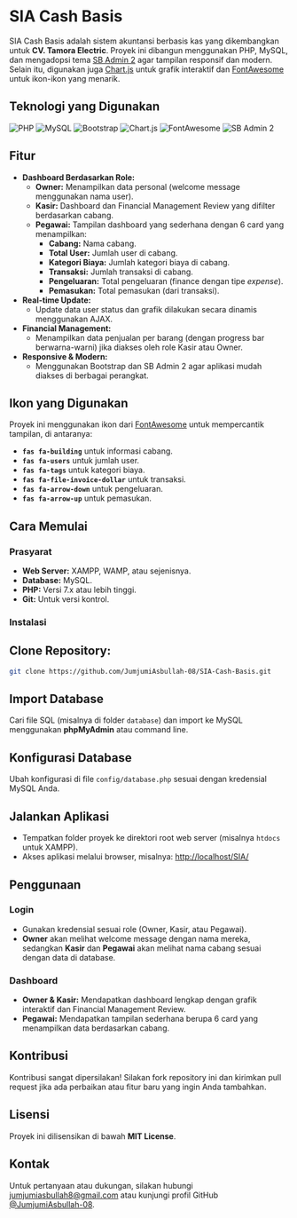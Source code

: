 # SIA Cash Basis

SIA Cash Basis adalah sistem akuntansi berbasis kas yang dikembangkan untuk **CV. Tamora Electric**. Proyek ini dibangun menggunakan PHP, MySQL, dan mengadopsi tema [SB Admin 2](https://startbootstrap.com/theme/sb-admin-2) agar tampilan responsif dan modern. Selain itu, digunakan juga [Chart.js](https://www.chartjs.org/) untuk grafik interaktif dan [FontAwesome](https://fontawesome.com/) untuk ikon-ikon yang menarik.
## Teknologi yang Digunakan

![PHP](https://img.shields.io/badge/-PHP-777BB4?style=flat-square&logo=php&logoColor=white)
![MySQL](https://img.shields.io/badge/-MySQL-4479A1?style=flat-square&logo=mysql&logoColor=white)
![Bootstrap](https://img.shields.io/badge/-Bootstrap-563D7C?style=flat-square&logo=bootstrap&logoColor=white)
![Chart.js](https://img.shields.io/badge/-Chart.js-FB8C00?style=flat-square&logo=chartdotjs&logoColor=white)
![FontAwesome](https://img.shields.io/badge/-FontAwesome-2E2E2E?style=flat-square&logo=fontawesome&logoColor=white)
![SB Admin 2](https://img.shields.io/badge/-SB%20Admin%202-4E73DF?style=flat-square)

## Fitur

- **Dashboard Berdasarkan Role:**
  - **Owner:** Menampilkan data personal (welcome message menggunakan nama user).
  - **Kasir:** Dashboard dan Financial Management Review yang difilter berdasarkan cabang.
  - **Pegawai:** Tampilan dashboard yang sederhana dengan 6 card yang menampilkan:
    - **Cabang:** Nama cabang.
    - **Total User:** Jumlah user di cabang.
    - **Kategori Biaya:** Jumlah kategori biaya di cabang.
    - **Transaksi:** Jumlah transaksi di cabang.
    - **Pengeluaran:** Total pengeluaran (finance dengan tipe *expense*).
    - **Pemasukan:** Total pemasukan (dari transaksi).
- **Real-time Update:**
  - Update data user status dan grafik dilakukan secara dinamis menggunakan AJAX.
- **Financial Management:**
  - Menampilkan data penjualan per barang (dengan progress bar berwarna-warni) jika diakses oleh role Kasir atau Owner.
- **Responsive & Modern:**
  - Menggunakan Bootstrap dan SB Admin 2 agar aplikasi mudah diakses di berbagai perangkat.

## Ikon yang Digunakan

Proyek ini menggunakan ikon dari [FontAwesome](https://fontawesome.com/) untuk mempercantik tampilan, di antaranya:
- **`fas fa-building`** untuk informasi cabang.
- **`fas fa-users`** untuk jumlah user.
- **`fas fa-tags`** untuk kategori biaya.
- **`fas fa-file-invoice-dollar`** untuk transaksi.
- **`fas fa-arrow-down`** untuk pengeluaran.
- **`fas fa-arrow-up`** untuk pemasukan.

## Cara Memulai

### Prasyarat
- **Web Server:** XAMPP, WAMP, atau sejenisnya.
- **Database:** MySQL.
- **PHP:** Versi 7.x atau lebih tinggi.
- **Git:** Untuk versi kontrol.

### Instalasi

## Clone Repository:

   ```bash
   git clone https://github.com/JumjumiAsbullah-08/SIA-Cash-Basis.git
   ```
## Import Database

Cari file SQL (misalnya di folder `database`) dan import ke MySQL menggunakan **phpMyAdmin** atau command line.

## Konfigurasi Database

Ubah konfigurasi di file `config/database.php` sesuai dengan kredensial MySQL Anda.

## Jalankan Aplikasi

- Tempatkan folder proyek ke direktori root web server (misalnya `htdocs` untuk XAMPP).
- Akses aplikasi melalui browser, misalnya: [http://localhost/SIA/](http://localhost/SIA/)

## Penggunaan

### Login

- Gunakan kredensial sesuai role (Owner, Kasir, atau Pegawai).
- **Owner** akan melihat welcome message dengan nama mereka, sedangkan **Kasir** dan **Pegawai** akan melihat nama cabang sesuai dengan data di database.

### Dashboard

- **Owner & Kasir:** Mendapatkan dashboard lengkap dengan grafik interaktif dan Financial Management Review.
- **Pegawai:** Mendapatkan tampilan sederhana berupa 6 card yang menampilkan data berdasarkan cabang.

## Kontribusi

Kontribusi sangat dipersilakan! Silakan fork repository ini dan kirimkan pull request jika ada perbaikan atau fitur baru yang ingin Anda tambahkan.

## Lisensi

Proyek ini dilisensikan di bawah **MIT License**.

## Kontak

Untuk pertanyaan atau dukungan, silakan hubungi jumjumiasbullah8@gmail.com atau kunjungi profil GitHub [@JumjumiAsbullah-08](https://github.com/JumjumiAsbullah-08).
